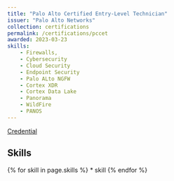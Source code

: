 ```yaml
---
title: "Palo Alto Certified Entry-Level Technician"
issuer: "Palo Alto Networks"
collection: certifications
permalink: /certifications/pccet
awarded: 2023-03-23
skills:
    - Firewalls,
    - Cybersecurity
    - Cloud Security
    - Endpoint Security
    - Palo ALto NGFW
    - Cortex XDR
    - Cortex Data Lake
    - Panorama
    - WildFire
    - PANOS 
---
```


[Credential](https://www.credly.com/badges/f5e5b3ac-9e3b-485b-91b0-6b072e852545/linked_in_profile)

## Skills

{% for skill in page.skills %}
    * skill
{% endfor %}
